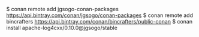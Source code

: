 $ conan remote add jgsogo-conan-packages https://api.bintray.com/conan/jgsogo/conan-packages
$ conan remote add bincrafters https://api.bintray.com/conan/bincrafters/public-conan
$ conan install apache-log4cxx/0.10.0@jgsogo/stable